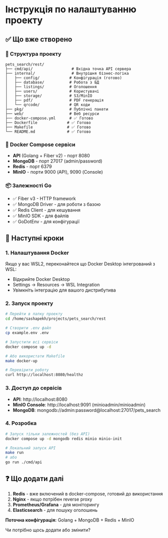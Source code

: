 # Інструкція по налаштуванню проекту

## ✅ Що вже створено

### 📂 Структура проекту
```
pets_search/rest/
├── cmd/api/                 # Вхідна точка API сервера
├── internal/                # Внутрішня бізнес-логіка
│   ├── config/             # Конфігурація (готово)
│   ├── database/           # Робота з БД
│   ├── listings/           # Оголошення
│   ├── users/              # Користувачі
│   ├── storage/            # S3/MinIO
│   ├── pdf/                # PDF генерація
│   └── qrcode/             # QR коди
├── pkg/                    # Публічні пакети
├── web/                    # Веб ресурси
├── docker-compose.yml      # ✅ Готово
├── Dockerfile             # ✅ Готово
├── Makefile               # ✅ Готово
└── README.md              # ✅ Готово
```

### 🐳 Docker Compose сервіси
- **API** (Golang + Fiber v2) - порт 8080
- **MongoDB** - порт 27017 (admin/password)
- **Redis** - порт 6379
- **MinIO** - порти 9000 (API), 9090 (Console)

### 📦 Залежності Go
- ✅ Fiber v3 - HTTP framework
- ✅ MongoDB Driver - для роботи з базою
- ✅ Redis Client - для кешування  
- ✅ MinIO SDK - для файлів
- ✅ GoDotEnv - для конфігурації

## 🚀 Наступні кроки

### 1. Налаштування Docker
Якщо у вас WSL2, переконайтеся що Docker Desktop інтегрований з WSL:
- Відкрийте Docker Desktop
- Settings → Resources → WSL Integration
- Увімкніть інтеграцію для вашого дистрибутива

### 2. Запуск проекту
```bash
# Перейти в папку проекту
cd /home/sashapekh/projects/pets_search/rest

# Створити .env файл
cp example.env .env

# Запустити всі сервіси
docker compose up -d

# Або використати Makefile
make docker-up

# Перевірити роботу
curl http://localhost:8080/healthz
```

### 3. Доступ до сервісів
- **API**: http://localhost:8080
- **MinIO Console**: http://localhost:9091 (minioadmin/minioadmin)  
- **MongoDB**: mongodb://admin:password@localhost:27017/pets_search

### 4. Розробка
```bash
# Запуск тільки залежностей (без API)
docker compose up -d mongodb redis minio minio-init

# Локальний запуск API
make run
# або
go run ./cmd/api
```

## ❓ Що додати далі

1. **Redis** - вже включений в docker-compose, готовий до використання
2. **Nginx** - якщо потрібен reverse proxy
3. **Prometheus/Grafana** - для моніторингу
4. **Elasticsearch** - для пошуку оголошень

**Поточна конфігурація:** Golang + MongoDB + Redis + MinIO

Чи потрібно щось додати або змінити?
